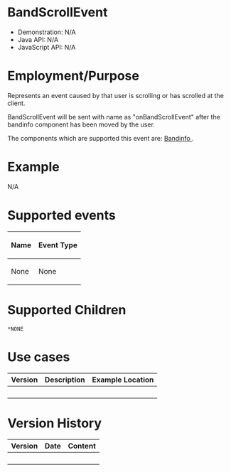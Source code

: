 # BandScrollEvent

- Demonstration: N/A
- Java API: N/A
- JavaScript API: N/A

# Employment/Purpose

Represents an event caused by that user is scrolling or has scrolled at
the client.

BandScrollEvent will be sent with name as "onBandScrollEvent" after the
bandinfo component has been moved by the user.

The components which are supported this event are: [ Bandinfo
](ZK_Component_Reference/Diagrams_and_Reports/Timeline/Bandinfo).

# Example

N/A

# Supported events

<table>
<thead>
<tr class="header">
<th><center>
<p>Name</p>
</center></th>
<th><center>
<p>Event Type</p>
</center></th>
</tr>
</thead>
<tbody>
<tr class="odd">
<td><p>None</p></td>
<td><p>None</p></td>
</tr>
</tbody>
</table>

# Supported Children

`*NONE`

# Use cases

| Version | Description | Example Location |
|---------|-------------|------------------|
|         |             |                  |

# Version History

| Version | Date | Content |
|---------|------|---------|
|         |      |         |
